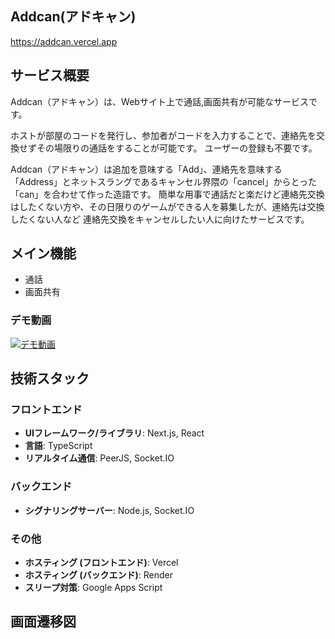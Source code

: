 ## Addcan(アドキャン)

https://addcan.vercel.app

## サービス概要

Addcan（アドキャン）は、Webサイト上で通話,画面共有が可能なサービスです。

ホストが部屋のコードを発行し、参加者がコードを入力することで、連絡先を交換せずその場限りの通話をすることが可能です。
ユーザーの登録も不要です。

Addcan（アドキャン）は追加を意味する「Add」、連絡先を意味する「Address」とネットスラングであるキャンセル界隈の「cancel」からとった「can」を合わせて作った造語です。
簡単な用事で通話だと楽だけど連絡先交換はしたくない方や、その日限りのゲームができる人を募集したが、連絡先は交換したくない人など
連絡先交換をキャンセルしたい人に向けたサービスです。

## メイン機能
*   通話
*   画面共有

### デモ動画
[![デモ動画](https://img.youtube.com/vi/0n1i8-7VPhc/0.jpg)](https://youtu.be/0n1i8-7VPhc)


## 技術スタック

### フロントエンド
*   **UIフレームワーク/ライブラリ**: Next.js, React
*   **言語**: TypeScript
*   **リアルタイム通信**: PeerJS, Socket.IO

### バックエンド
*   **シグナリングサーバー**: Node.js, Socket.IO

### その他
*   **ホスティング (フロントエンド)**: Vercel
*   **ホスティング (バックエンド)**: Render
*   **スリープ対策**: Google Apps Script
    

## 画面遷移図



